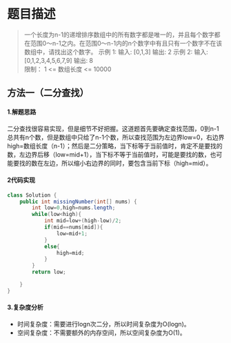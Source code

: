 # 题目描述
> 一个长度为n-1的递增排序数组中的所有数字都是唯一的，并且每个数字都在范围0～n-1之内。在范围0～n-1内的n个数字中有且只有一个数字不在该数组中，请找出这个数字。
> 示例 1:
> 输入: [0,1,3] 
> 输出: 2 
> 示例 2:
> 输入: [0,1,2,3,4,5,6,7,9] 
> 输出: 8   
> 限制：
> 1 <= 数组长度 <= 10000

## 方法一（二分查找）
#### 1.解题思路
二分查找很容易实现，但是细节不好把握。这道题首先要确定查找范围，0到n-1总共有n个数，但是数组中只给了n-1个数，所以查找范围为左边界low=0，右边界high=数组长度（n-1）；然后是二分策略，当下标等于当前值时，肯定不是要找的数，左边界后移（low=mid+1），当下标不等于当前值时，可能是要找的数，也可能要找的数在左边，所以缩小右边界的同时，要包含当前下标（high=mid）。
#### 2代码实现

```java
class Solution {
    public int missingNumber(int[] nums) {
        int low=0,high=nums.length;
        while(low<high){
            int mid=low+(high-low)/2;
            if(mid==nums[mid]){
                low=mid+1;
            }
            else{
                high=mid;
            }
        }
        return low;

    }
}
```
#### 3.复杂度分析
 - 时间复杂度：需要进行logn次二分，所以时间复杂度为O(logn)。
 - 空间复杂度：不需要额外的内存空间，所以空间复杂度为O(1)。
